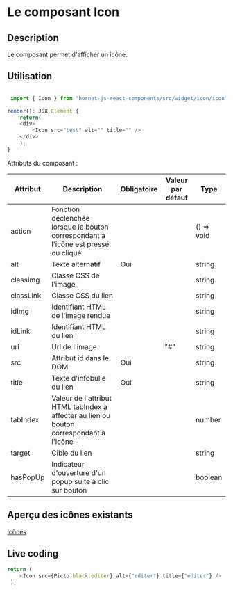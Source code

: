 # Le composant Icon

## Description

Le composant permet d'afficher un icône.

## Utilisation

```javascript

 import { Icon } from "hornet-js-react-components/src/widget/icon/icon";

render(): JSX.Element {
    return(
    <div>
        <Icon src="test" alt="" title="" />
    </div>
    );
}
```


Attributs du composant :

| Attribut                | Description                                                                             | Obligatoire | Valeur par défaut | Type|
| ----------------------- | ----------------------------------------------------------------------------------------|-------------|-------------------|-----|
| action                  | Fonction déclenchée lorsque le bouton correspondant à l'icône est pressé ou cliqué      |             ||() => void|
| alt                     | Texte alternatif                                                                        |Oui            ||string|
| classImg                | Classe CSS de l'image                                                                   |             ||string|
| classLink               | Classe CSS du lien                                                                      |             ||string|
| idImg                   | Identifiant HTML de l'image rendue                                                      |             ||string|
| idLink                  | Identifiant HTML du lien                                                                |             ||string|
| url                     | Url de l'image                                                                          |             |"#"|string|
| src                     | Attribut id dans le DOM                                                                 |Oui            ||string|
| title                   | Texte d'infobulle du lien                                                               |Oui            ||string|
| tabIndex                | Valeur de l'attribut HTML tabIndex à affecter au lien ou bouton correspondant à l'icône |             ||number|
| target                  | Cible du lien                                                                           |             ||string|
| hasPopUp                | Indicateur d'ouverture d'un popup suite à clic sur bouton                               |             ||boolean|


## Aperçu des icônes existants

[Icônes](/hornetshowroom/pictogrammes)

## Live coding

```javascript showroom
return (
    <Icon src={Picto.black.editer} alt={"editer"} title={"editer"} />
 );
```